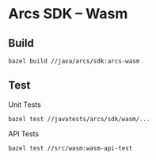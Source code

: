 # Arcs SDK – Wasm

## Build

```
bazel build //java/arcs/sdk:arcs-wasm
```

## Test

Unit Tests
```
bazel test //javatests/arcs/sdk/wasm/...
```

API Tests
```
bazel test //src/wasm:wasm-api-test
```

